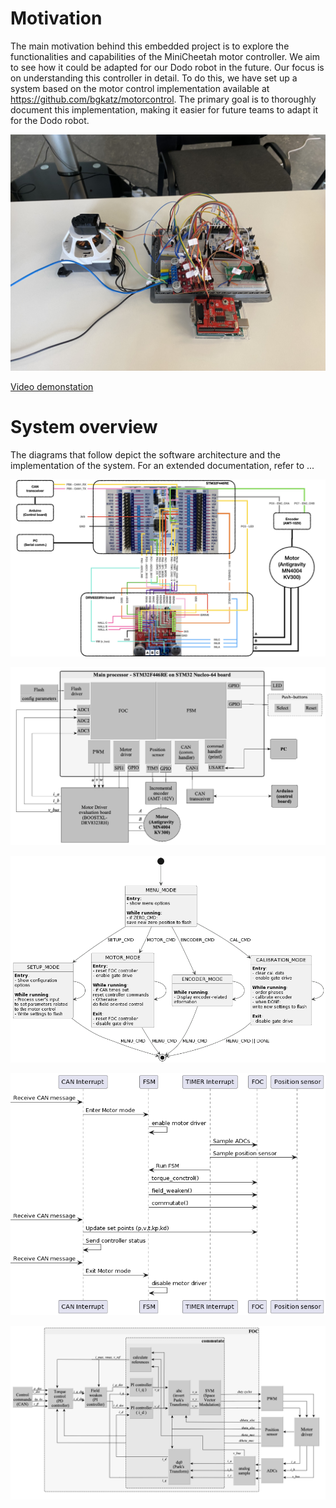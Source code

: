 # Motivation
The main motivation behind this embedded project is to explore the functionalities and capabilities of the MiniCheetah motor controller. We aim to see how it could be adapted for our Dodo robot in the future. Our focus is on understanding this controller in detail. To do this, we have set up a system based on the motor control implementation available at https://github.com/bgkatz/motorcontrol. The primary goal is to thoroughly document this implementation, making it easier for future teams to adapt it for the Dodo robot.

![Final system](./Image%20%26%20Video/System%201.jpeg)

[Video demonstation](https://gitlab.lrz.de/dodo/motor_control/-/blob/main/Image%20%26%20Video/Motor%20mode.mp4)


# System overview

The diagrams that follow depict the software architecture and the implementation of the system. For an extended documentation, refer to ...

![System overview](./documentation/images/Board_connections/Board_connections.001.jpeg)

![System Architecture](./documentation/images/motor_control_sw_block_diagram.png)

![Finite State Machine](./documentation/images/FSM.png)

![Sequence diagram for motor control](./documentation/images/flow_diagram.png)

![FOC module](./documentation/images/FOC_diagram.png)
